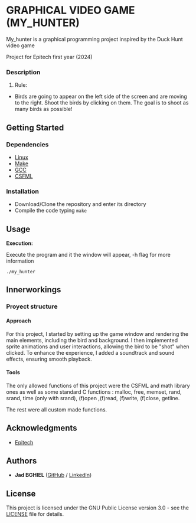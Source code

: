 # GRAPHICAL VIDEO GAME (MY_HUNTER)

My_hunter is a graphical programming project inspired by the Duck Hunt video game 

Project for Epitech first year (2024)

### Description

1. Rule:

- Birds are going to appear on the left side of the screen and are moving to the right. Shoot the birds by clicking on them. The goal is to shoot as many birds as possible!

## Getting Started

### Dependencies

- [Linux](https://linux.org/)
- [Make](https://www.gnu.org/software/make/)
- [GCC](https://gcc.gnu.org/)
- [CSFML](https://26.customprotocol.com/csfml/index.htm)

### Installation

* Download/Clone the repository and enter its directory
* Compile the code typing `make`


## Usage

**Execution:**

Execute the program and it the window will appear, -h flag for more information

```
./my_hunter
```

## Innerworkings

### Proyect structure

#### Approach

For this project, I started by setting up the game window and rendering the main elements, including the bird and background. I then implemented sprite animations and user interactions, allowing the bird to be "shot" when clicked. To enhance the experience, I added a soundtrack and sound effects, ensuring smooth playback.

#### Tools

The only allowed functions of this project were the CSFML and math library ones as well as some standard C functions : malloc, free, memset, rand, srand, time (only with srand), (f)open ,(f)read, (f)write, (f)close, getline.

The rest were all custom made functions.

## Acknowledgments

* [Epitech](https://www.epitech.eu/)

## Authors

* **Jad BGHIEL** ([GitHub](https://github.com/JadBghiel) / [LinkedIn](https://www.linkedin.com/in/jadbghiel/))

## License

This project is licensed under the GNU Public License version 3.0 - see the [LICENSE](https://www.gnu.org/licenses/gpl-3.0.html) file for details.